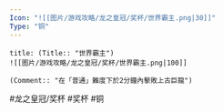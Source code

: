 ```yaml
---
Icon: "![[图片/游戏攻略/龙之皇冠/奖杯/世界霸主.png|30]]"
Type: "铜"
---
```

```ad-common-bronze-trophy
title: (Title:: "世界霸主")
![[图片/游戏攻略/龙之皇冠/奖杯/世界霸主.png|100]]

(Comment:: "在「普通」難度下於2分鐘內擊敗上古巨龍")
```

#龙之皇冠/奖杯 #奖杯 #铜
